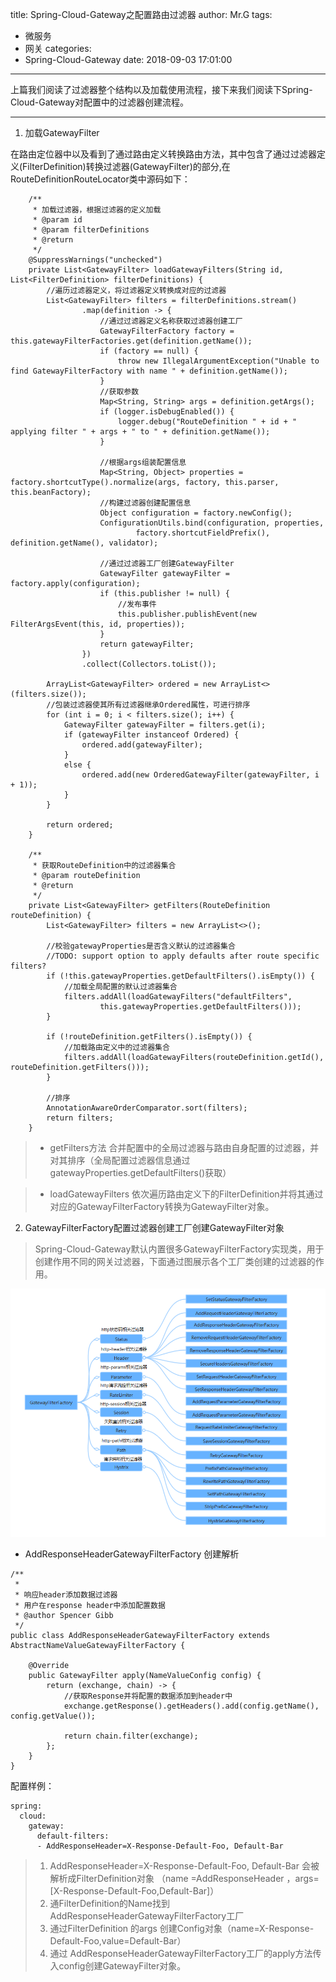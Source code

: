 title: Spring-Cloud-Gateway之配置路由过滤器
author: Mr.G
tags:
  - 微服务
  - 网关
categories:
  - Spring-Cloud-Gateway
date: 2018-09-03 17:01:00
---
上篇我们阅读了过滤器整个结构以及加载使用流程，接下来我们阅读下Spring-Cloud-Gateway对配置中的过滤器创建流程。

---
1. 加载GatewayFilter

在路由定位器中以及看到了通过路由定义转换路由方法，其中包含了通过过滤器定义(FilterDefinition)转换过滤器(GatewayFilter)的部分,在RouteDefinitionRouteLocator类中源码如下：

```
	/**
	 * 加载过滤器，根据过滤器的定义加载
	 * @param id
	 * @param filterDefinitions
	 * @return
	 */
	@SuppressWarnings("unchecked")
	private List<GatewayFilter> loadGatewayFilters(String id, List<FilterDefinition> filterDefinitions) {
		//遍历过滤器定义，将过滤器定义转换成对应的过滤器
		List<GatewayFilter> filters = filterDefinitions.stream()
				.map(definition -> {
					//通过过滤器定义名称获取过滤器创建工厂
					GatewayFilterFactory factory = this.gatewayFilterFactories.get(definition.getName());
					if (factory == null) {
                        throw new IllegalArgumentException("Unable to find GatewayFilterFactory with name " + definition.getName());
					}
					//获取参数
					Map<String, String> args = definition.getArgs();
					if (logger.isDebugEnabled()) {
						logger.debug("RouteDefinition " + id + " applying filter " + args + " to " + definition.getName());
					}

					//根据args组装配置信息
                    Map<String, Object> properties = factory.shortcutType().normalize(args, factory, this.parser, this.beanFactory);
					//构建过滤器创建配置信息
                    Object configuration = factory.newConfig();
                    ConfigurationUtils.bind(configuration, properties,
                            factory.shortcutFieldPrefix(), definition.getName(), validator);

                    //通过过滤器工厂创建GatewayFilter
                    GatewayFilter gatewayFilter = factory.apply(configuration);
                    if (this.publisher != null) {
                    	//发布事件
                        this.publisher.publishEvent(new FilterArgsEvent(this, id, properties));
                    }
                    return gatewayFilter;
				})
				.collect(Collectors.toList());

		ArrayList<GatewayFilter> ordered = new ArrayList<>(filters.size());
		//包装过滤器使其所有过滤器继承Ordered属性，可进行排序
		for (int i = 0; i < filters.size(); i++) {
			GatewayFilter gatewayFilter = filters.get(i);
			if (gatewayFilter instanceof Ordered) {
				ordered.add(gatewayFilter);
			}
			else {
				ordered.add(new OrderedGatewayFilter(gatewayFilter, i + 1));
			}
		}

		return ordered;
	}

	/**
	 * 获取RouteDefinition中的过滤器集合
	 * @param routeDefinition
	 * @return
	 */
	private List<GatewayFilter> getFilters(RouteDefinition routeDefinition) {
		List<GatewayFilter> filters = new ArrayList<>();

		//校验gatewayProperties是否含义默认的过滤器集合
		//TODO: support option to apply defaults after route specific filters?
		if (!this.gatewayProperties.getDefaultFilters().isEmpty()) {
			//加载全局配置的默认过滤器集合
			filters.addAll(loadGatewayFilters("defaultFilters",
					this.gatewayProperties.getDefaultFilters()));
		}

		if (!routeDefinition.getFilters().isEmpty()) {
			//加载路由定义中的过滤器集合
			filters.addAll(loadGatewayFilters(routeDefinition.getId(), routeDefinition.getFilters()));
		}

		//排序
		AnnotationAwareOrderComparator.sort(filters);
		return filters;
	}
```
> - getFilters方法 合并配置中的全局过滤器与路由自身配置的过滤器，并对其排序（全局配置过滤器信息通过gatewayProperties.getDefaultFilters()获取）

> - loadGatewayFilters 依次遍历路由定义下的FilterDefinition并将其通过对应的GatewayFilterFactory转换为GatewayFilter对象。

2. GatewayFilterFactory配置过滤器创建工厂创建GatewayFilter对象
> Spring-Cloud-Gateway默认内置很多GatewayFilterFactory实现类，用于创建作用不同的网关过滤器，下面通过图展示各个工厂类创建的过滤器的作用。

![image](https://raw.githubusercontent.com/guofazhan/image/master/GatewayFilterFactory.png)

 
- AddResponseHeaderGatewayFilterFactory 创建解析
 
```
/**
 *
 * 响应header添加数据过滤器
 * 用户在response header中添加配置数据
 * @author Spencer Gibb
 */
public class AddResponseHeaderGatewayFilterFactory extends AbstractNameValueGatewayFilterFactory {

	@Override
	public GatewayFilter apply(NameValueConfig config) {
		return (exchange, chain) -> {
			//获取Response并将配置的数据添加到header中
			exchange.getResponse().getHeaders().add(config.getName(), config.getValue());

			return chain.filter(exchange);
		};
	}
}
```
配置样例：

```
spring:
  cloud:
    gateway:
      default-filters:
      - AddResponseHeader=X-Response-Default-Foo, Default-Bar
```
> 1. AddResponseHeader=X-Response-Default-Foo, Default-Bar 会被解析成FilterDefinition对象 （name =AddResponseHeader ，args= [X-Response-Default-Foo,Default-Bar]）
> 2. 通FilterDefinition的Name找到AddResponseHeaderGatewayFilterFactory工厂
> 3. 通过FilterDefinition 的args 创建Config对象（name=X-Response-Default-Foo,value=Default-Bar）
> 4. 通过 AddResponseHeaderGatewayFilterFactory工厂的apply方法传入config创建GatewayFilter对象。
